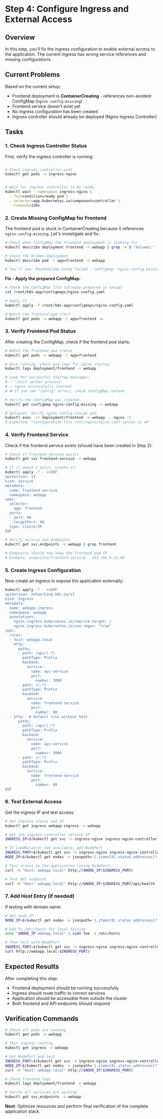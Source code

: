 # Step 4: Configure Ingress and External Access

## Overview

In this step, you'll fix the ingress configuration to enable external access to the application. The current ingress has wrong service references and missing configurations.

## Current Problems

Based on the current setup:
- Frontend deployment is **ContainerCreating** - references non-existent ConfigMap (`nginx-config-missing`)
- Frontend service doesn't exist yet
- No ingress configuration has been created
- Ingress controller should already be deployed (Nginx Ingress Controller)

## Tasks

### 1. Check Ingress Controller Status

First, verify the ingress controller is running:

```bash

# Check ingress controller pods
kubectl get pods -n ingress-nginx


# Wait for ingress controller to be ready
kubectl wait --namespace ingress-nginx \
  --for=condition=ready pod \
  --selector=app.kubernetes.io/component=controller \
  --timeout=120s
```

### 2. Create Missing ConfigMap for Frontend

The frontend pod is stuck in ContainerCreating because it references `nginx-config-missing`. Let's investigate and fix:

```bash
# Check what ConfigMap the frontend deployment is looking for
kubectl describe deployment frontend -n webapp | grep -A 5 "Volumes:"

# Check the broken deployment
kubectl describe pod -l app=frontend -n webapp

# You'll see: MountVolume.SetUp failed - configmap "nginx-config-missing" not found
```

**Fix - Apply the prepared ConfigMap:**

```bash
# Check the ConfigMap file (already prepared in setup)
cat /root/k8s-app/configmaps/nginx-config.yaml

# Apply it
kubectl apply -f /root/k8s-app/configmaps/nginx-config.yaml

# Watch the frontend pod start
kubectl get pods -n webapp -l app=frontend -w
```

### 3. Verify Frontend Pod Status

After creating the ConfigMap, check if the frontend pod starts:

```bash
# Watch the frontend pod status
kubectl get pods -n webapp -l app=frontend

# Once running, check pod logs for nginx startup
kubectl logs deployment/frontend -n webapp

# Look for successful startup messages:
# ✅ "start worker process"
# ✅ nginx successfully started
# ❌ If you see "config" errors, check ConfigMap content

# Verify the ConfigMap was created
kubectl get configmap nginx-config-missing -n webapp

# Optional: Verify nginx config inside pod
kubectl exec -it deployment/frontend -n webapp -- nginx -t
# Expected: "configuration file /etc/nginx/nginx.conf syntax is ok"
```

### 4. Verify Frontend Service

Check if the frontend service exists (should have been created in Step 2):

```bash
# Check if frontend-service exists
kubectl get svc frontend-service -n webapp

# If it doesn't exist, create it:
kubectl apply -f - <<EOF
apiVersion: v1
kind: Service
metadata:
  name: frontend-service
  namespace: webapp
spec:
  selector:
    app: frontend
  ports:
  - port: 80
    targetPort: 80
  type: ClusterIP
EOF

# Verify service and endpoints
kubectl get svc,endpoints -n webapp | grep frontend

# Endpoints should now show the frontend pod IP
# Example: endpoints/frontend-service   192.168.0.11:80
```

### 5. Create Ingress Configuration

Now create an ingress to expose the application externally:

```bash
kubectl apply -f - <<EOF
apiVersion: networking.k8s.io/v1
kind: Ingress
metadata:
  name: webapp-ingress
  namespace: webapp
  annotations:
    nginx.ingress.kubernetes.io/rewrite-target: /
    nginx.ingress.kubernetes.io/use-regex: "true"
spec:
  rules:
  - host: webapp.local
    http:
      paths:
      - path: /api/(.*)
        pathType: Prefix
        backend:
          service:
            name: api-service
            port:
              number: 3000
      - path: /(.*)
        pathType: Prefix
        backend:
          service:
            name: frontend-service
            port:
              number: 80
  - http:  # Default rule without host
      paths:
      - path: /api/(.*)
        pathType: Prefix
        backend:
          service:
            name: api-service
            port:
              number: 3000
      - path: /(.*)
        pathType: Prefix
        backend:
          service:
            name: frontend-service
            port:
              number: 80
EOF
```

### 6. Test External Access

Get the ingress IP and test access:

```bash
# Get ingress status and IP
kubectl get ingress webapp-ingress -n webapp

# Get the ingress controller service IP
INGRESS_IP=$(kubectl get svc -n ingress-nginx ingress-nginx-controller -o jsonpath='{.status.loadBalancer.ingress[0].ip}')

# If LoadBalancer not available, get NodePort
INGRESS_PORT=$(kubectl get svc -n ingress-nginx ingress-nginx-controller -o jsonpath='{.spec.ports[?(@.name=="http")].nodePort}')
NODE_IP=$(kubectl get nodes -o jsonpath='{.items[0].status.addresses[?(@.type=="InternalIP")].address}')

# Test access to the application (using NodePort)
curl -H "Host: webapp.local" http://$NODE_IP:$INGRESS_PORT/

# Test API endpoint
curl -H "Host: webapp.local" http://$NODE_IP:$INGRESS_PORT/api/health
```

### 7. Add Host Entry (if needed)

If testing with domain name:

```bash
# Get node IP
NODE_IP=$(kubectl get nodes -o jsonpath='{.items[0].status.addresses[?(@.type=="InternalIP")].address}')

# Add to /etc/hosts for local testing
echo "$NODE_IP webapp.local" | sudo tee -a /etc/hosts

# Then test with NodePort:
INGRESS_PORT=$(kubectl get svc -n ingress-nginx ingress-nginx-controller -o jsonpath='{.spec.ports[?(@.name=="http")].nodePort}')
curl http://webapp.local:$INGRESS_PORT/
```

## Expected Results

After completing this step:
- Frontend deployment should be running successfully
- Ingress should route traffic to correct services
- Application should be accessible from outside the cluster
- Both frontend and API endpoints should respond

## Verification Commands

```bash
# Check all pods are running
kubectl get pods -n webapp

# Test ingress routing
kubectl get ingress -n webapp

# Get NodePort and test
INGRESS_PORT=$(kubectl get svc -n ingress-nginx ingress-nginx-controller -o jsonpath='{.spec.ports[?(@.name=="http")].nodePort}')
NODE_IP=$(kubectl get nodes -o jsonpath='{.items[0].status.addresses[?(@.type=="InternalIP")].address}')
curl -H "Host: webapp.local" http://$NODE_IP:$INGRESS_PORT/

# Check frontend logs
kubectl logs deployment/frontend -n webapp

# Verify all services are working
kubectl get svc,endpoints -n webapp
```

**Next**: Optimize resources and perform final verification of the complete application stack.